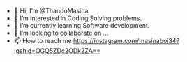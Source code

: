 - 👋 Hi, I’m @ThandoMasina
- 👀 I’m interested in Coding,Solving problems.
- 🌱 I’m currently learning Software development.
- 💞️ I’m looking to collaborate on ...
- 📫 How to reach me https://instagram.com/masinaboi34?igshid=OGQ5ZDc2ODk2ZA==

<!---
ThandoMasina/ThandoMasina is a ✨ special ✨ repository because its `README.md` (this file) appears on your GitHub profile.
You can click the Preview link to take a look at your changes.
--->
